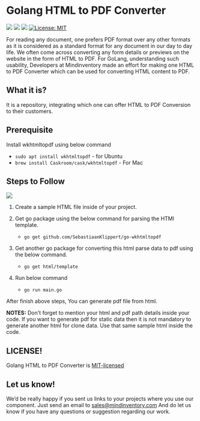 # Golang HTML to PDF Converter
<a href="https://travis-ci.org/Mindinventory/Golang-HTML-TO-PDF-Converter" style="pointer-events: none;" target="_blank"><img src="https://travis-ci.org/Mindinventory/Golang-HTML-TO-PDF-Converter.svg?branch=master"></a>
<a href="https://godoc.org/fyne.io/fyne" style="pointer-events: none;" target="_blank"><img src="https://img.shields.io/badge/go-documentation-blue.svg"></a>
<a href="https://goreportcard.com/report/github.com/Mindinventory/Golang-HTML-TO-PDF-Converter" style="pointer-events: none;" target="_blank"><img src="https://goreportcard.com/badge/github.com/Mindinventory/Golang-HTML-TO-PDF-Converter"></a>
[![License: MIT](https://img.shields.io/badge/License-MIT-yellow.svg)](https://github.com/mindinventory/Golang-HTML-TO-PDF-Converter/blob/master/LICENSE)

For reading any document, one prefers PDF format over any other formats as it is considered as a standard format for any document in our day to day life. We often come across converting any form details or previews on the website in the form of HTML to PDF. For GoLang, understanding such usability, Developers at Mindinventory made an effort for making one HTML to PDF Converter which can be used for converting HTML content to PDF.


## What it is?

It is a repository, integrating which one can offer HTML to PDF Conversion to their customers. 

## Prerequisite

Install wkhtmltopdf using below command 
  - ``sudo apt install wkhtmltopdf`` - for Ubuntu
  - ``brew install Caskroom/cask/wkhtmltopdf`` - For Mac


## Steps to Follow

<img src="https://raw.githubusercontent.com/Mindinventory/Golang-HTMLTOPDF-Converter/master/html-pdf-new.gif" >


  1. Create a sample HTML file inside of your project.
  
  2. Get go package using the below command for parsing the HTMl template.
     - ``go get github.com/SebastiaanKlippert/go-wkhtmltopdf``
   
  3. Get another go package for converting this html parse data to pdf using the below command.    
     - ``go get html/template``
     
  4. Run below command 
     - ``go run main.go``
     
  
After finish above steps, You can generate pdf file from html. 

**NOTES:** Don't forget to mention your html and pdf path details inside your code. If you want to generate pdf for static data then it is not mandatory to generate another html for clone data. Use that same sample html inside the code.


## LICENSE!

Golang HTML to PDF Converter is [MIT-licensed](https://github.com/mindinventory/Golang-HTMLTOPDF-Converter/blob/master/LICENSE)

## Let us know!
We’d be really happy if you sent us links to your projects where you use our component. Just send an email to sales@mindinventory.com And do let us know if you have any questions or suggestion regarding our work.
